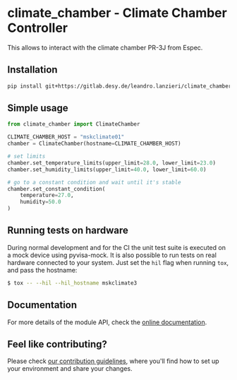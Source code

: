 # climate_chamber - Climate Chamber Controller

This allows to interact with the climate chamber PR-3J from Espec.

## Installation

```bash
pip install git+https://gitlab.desy.de/leandro.lanzieri/climate_chamber.git
```

## Simple usage
```python
from climate_chamber import ClimateChamber

CLIMATE_CHAMBER_HOST = "mskclimate01"
chamber = ClimateChamber(hostname=CLIMATE_CHAMBER_HOST)

# set limits
chamber.set_temperature_limits(upper_limit=28.0, lower_limit=23.0)
chamber.set_humidity_limits(upper_limit=40.0, lower_limit=60.0)

# go to a constant condition and wait until it's stable
chamber.set_constant_condition(
    temperature=27.0,
    humidity=50.0
)
```

## Running tests on hardware

During normal development and for the CI the unit test suite is executed on a mock
device using pyvisa-mock. It is also possible to run tests on real hardware connected
to your system. Just set the `hil` flag when running `tox`, and pass the hostname:

```bash
$ tox -- --hil --hil_hostname mskclimate3
```

## Documentation

For more details of the module API, check the [online documentation].

## Feel like contributing?

Please check [our contribution guidelines](CONTRIBUTING.md), where you'll find how to set up your environment
and share your changes.

[online documentation]: https://climate-chamber-leandro-lanzieri-bcc388d1f7cfd484ca00bcced68d65.pages.desy.de/
